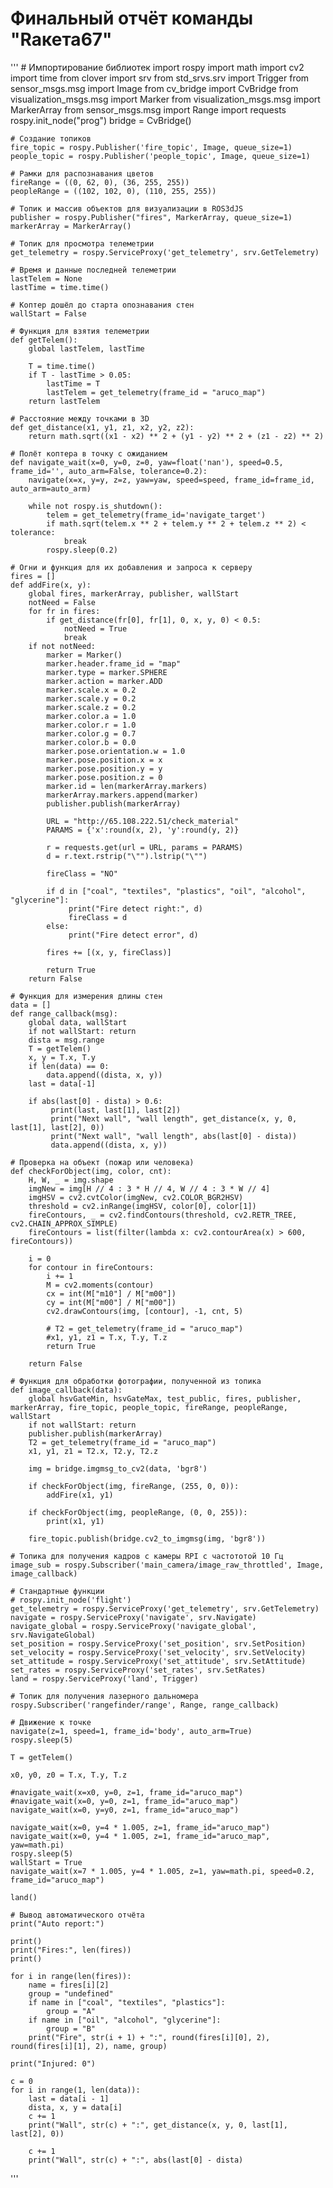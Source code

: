 # Финальный отчёт команды "Rакета67"
'''
    # Импортирование библиотек
    import rospy
    import math
    import cv2
    import time
    from clover import srv
    from std_srvs.srv import Trigger
    from sensor_msgs.msg import Image
    from cv_bridge import CvBridge
    from visualization_msgs.msg import Marker
    from visualization_msgs.msg import MarkerArray
    from sensor_msgs.msg import Range
    import requests
    rospy.init_node("prog")
    bridge = CvBridge()

    # Создание топиков
    fire_topic = rospy.Publisher('fire_topic', Image, queue_size=1)
    people_topic = rospy.Publisher('people_topic', Image, queue_size=1)

    # Рамки для распознавания цветов
    fireRange = ((0, 62, 0), (36, 255, 255))
    peopleRange = ((102, 102, 0), (110, 255, 255))

    # Топик и массив объектов для визуализации в ROS3dJS
    publisher = rospy.Publisher("fires", MarkerArray, queue_size=1)
    markerArray = MarkerArray()

    # Топик для просмотра телеметрии
    get_telemetry = rospy.ServiceProxy('get_telemetry', srv.GetTelemetry)

    # Время и данные последней телеметрии
    lastTelem = None
    lastTime = time.time()

    # Коптер дошёл до старта опознавания стен
    wallStart = False

    # Функция для взятия телеметрии
    def getTelem():
        global lastTelem, lastTime

        T = time.time()
        if T - lastTime > 0.05:
            lastTime = T
            lastTelem = get_telemetry(frame_id = "aruco_map")
        return lastTelem

    # Расстояние между точками в 3D
    def get_distance(x1, y1, z1, x2, y2, z2):
        return math.sqrt((x1 - x2) ** 2 + (y1 - y2) ** 2 + (z1 - z2) ** 2)

    # Полёт коптера в точку с ожиданием
    def navigate_wait(x=0, y=0, z=0, yaw=float('nan'), speed=0.5, frame_id='', auto_arm=False, tolerance=0.2):
        navigate(x=x, y=y, z=z, yaw=yaw, speed=speed, frame_id=frame_id, auto_arm=auto_arm)

        while not rospy.is_shutdown():
            telem = get_telemetry(frame_id='navigate_target')
            if math.sqrt(telem.x ** 2 + telem.y ** 2 + telem.z ** 2) < tolerance:
                break
            rospy.sleep(0.2)

    # Огни и функция для их добавления и запроса к серверу
    fires = []
    def addFire(x, y):
        global fires, markerArray, publisher, wallStart
        notNeed = False
        for fr in fires:
            if get_distance(fr[0], fr[1], 0, x, y, 0) < 0.5:
                notNeed = True
                break
        if not notNeed:
            marker = Marker()
            marker.header.frame_id = "map"
            marker.type = marker.SPHERE
            marker.action = marker.ADD
            marker.scale.x = 0.2
            marker.scale.y = 0.2
            marker.scale.z = 0.2
            marker.color.a = 1.0
            marker.color.r = 1.0
            marker.color.g = 0.7
            marker.color.b = 0.0
            marker.pose.orientation.w = 1.0
            marker.pose.position.x = x
            marker.pose.position.y = y
            marker.pose.position.z = 0
            marker.id = len(markerArray.markers)
            markerArray.markers.append(marker)
            publisher.publish(markerArray)

            URL = "http://65.108.222.51/check_material"
            PARAMS = {'x':round(x, 2), 'y':round(y, 2)}

            r = requests.get(url = URL, params = PARAMS)
            d = r.text.rstrip("\"").lstrip("\"")

            fireClass = "NO"

            if d in ["coal", "textiles", "plastics", "oil", "alcohol", "glycerine"]:
                 print("Fire detect right:", d)
                 fireClass = d
            else:
                 print("Fire detect error", d)

            fires += [(x, y, fireClass)]

            return True
        return False

    # Функция для измерения длины стен
    data = []
    def range_callback(msg):
        global data, wallStart
        if not wallStart: return
        dista = msg.range
        T = getTelem()
        x, y = T.x, T.y
        if len(data) == 0:
            data.append((dista, x, y))
        last = data[-1]

        if abs(last[0] - dista) > 0.6:
             print(last, last[1], last[2])
             print("Next wall", "wall length", get_distance(x, y, 0, last[1], last[2], 0))
             print("Next wall", "wall length", abs(last[0] - dista))
             data.append((dista, x, y))

    # Проверка на объект (пожар или человека)
    def checkForObject(img, color, cnt):
        H, W, _ = img.shape
        imgNew = img[H // 4 : 3 * H // 4, W // 4 : 3 * W // 4]
        imgHSV = cv2.cvtColor(imgNew, cv2.COLOR_BGR2HSV)
        threshold = cv2.inRange(imgHSV, color[0], color[1])
        fireContours, _ = cv2.findContours(threshold, cv2.RETR_TREE, cv2.CHAIN_APPROX_SIMPLE)
        fireContours = list(filter(lambda x: cv2.contourArea(x) > 600, fireContours))

        i = 0
        for contour in fireContours:
            i += 1
            M = cv2.moments(contour)
            cx = int(M["m10"] / M["m00"])
            cy = int(M["m00"] / M["m00"])
            cv2.drawContours(img, [contour], -1, cnt, 5)

            # T2 = get_telemetry(frame_id = "aruco_map")
            #x1, y1, z1 = T.x, T.y, T.z
            return True

        return False

    # Функция для обработки фотографии, полученной из топика
    def image_callback(data):
        global hsvGateMin, hsvGateMax, test_public, fires, publisher, markerArray, fire_topic, people_topic, fireRange, peopleRange, wallStart
        if not wallStart: return
        publisher.publish(markerArray)
        T2 = get_telemetry(frame_id = "aruco_map")
        x1, y1, z1 = T2.x, T2.y, T2.z

        img = bridge.imgmsg_to_cv2(data, 'bgr8')

        if checkForObject(img, fireRange, (255, 0, 0)):
            addFire(x1, y1)

        if checkForObject(img, peopleRange, (0, 0, 255)):
            print(x1, y1)

        fire_topic.publish(bridge.cv2_to_imgmsg(img, 'bgr8'))

    # Топика для получения кадров с камеры RPI с частототой 10 Гц
    image_sub = rospy.Subscriber('main_camera/image_raw_throttled', Image, image_callback)

    # Стандартные функции
    # rospy.init_node('flight')
    get_telemetry = rospy.ServiceProxy('get_telemetry', srv.GetTelemetry)
    navigate = rospy.ServiceProxy('navigate', srv.Navigate)
    navigate_global = rospy.ServiceProxy('navigate_global', srv.NavigateGlobal)
    set_position = rospy.ServiceProxy('set_position', srv.SetPosition)
    set_velocity = rospy.ServiceProxy('set_velocity', srv.SetVelocity)
    set_attitude = rospy.ServiceProxy('set_attitude', srv.SetAttitude)
    set_rates = rospy.ServiceProxy('set_rates', srv.SetRates)
    land = rospy.ServiceProxy('land', Trigger)

    # Топик для получения лазерного дальномера
    rospy.Subscriber('rangefinder/range', Range, range_callback)

    # Движение к точке
    navigate(z=1, speed=1, frame_id='body', auto_arm=True)
    rospy.sleep(5)

    T = getTelem()

    x0, y0, z0 = T.x, T.y, T.z

    #navigate_wait(x=x0, y=0, z=1, frame_id="aruco_map")
    #navigate_wait(x=0, y=0, z=1, frame_id="aruco_map")
    navigate_wait(x=0, y=y0, z=1, frame_id="aruco_map")

    navigate_wait(x=0, y=4 * 1.005, z=1, frame_id="aruco_map")
    navigate_wait(x=0, y=4 * 1.005, z=1, frame_id="aruco_map", yaw=math.pi)
    rospy.sleep(5)
    wallStart = True
    navigate_wait(x=7 * 1.005, y=4 * 1.005, z=1, yaw=math.pi, speed=0.2, frame_id="aruco_map")

    land()

    # Вывод автоматического отчёта
    print("Auto report:")

    print()
    print("Fires:", len(fires))
    print()

    for i in range(len(fires)):
        name = fires[i][2]
        group = "undefined"
        if name in ["coal", "textiles", "plastics"]:
            group = "A"
        if name in ["oil", "alcohol", "glycerine"]:
            group = "B"
        print("Fire", str(i + 1) + ":", round(fires[i][0], 2), round(fires[i][1], 2), name, group)

    print("Injured: 0")

    c = 0
    for i in range(1, len(data)):
        last = data[i - 1]
        dista, x, y = data[i]
        c += 1
        print("Wall", str(c) + ":", get_distance(x, y, 0, last[1], last[2], 0))

        c += 1
        print("Wall", str(c) + ":", abs(last[0] - dista)
'''

